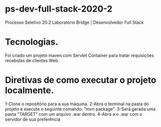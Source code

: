 # ps-dev-full-stack-2020-2
Processo Seletivo 20.2 Laboratório Bridge | Desenvolvedor Full Stack

# Tecnologias.
Foi criado um projeto maven com Servlet Container para tratar requisições recebidas de clientes Web.

# Diretivas de como executar o projeto localmente.
1-Clone o repositório para a sua máquina.
2-Abra o terminal na pasta do projeto e execute o seguinte comando: "mvn package".
3-Será gerada uma pasta "TARGET" com um arquivo .war dentro.
4-Abra a o .war com o servidor de sua preferência
